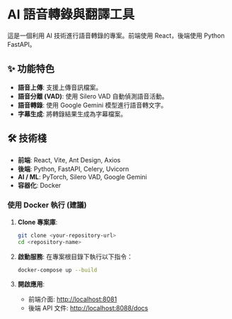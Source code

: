 # AI 語音轉錄與翻譯工具

這是一個利用 AI 技術進行語音轉錄的專案。前端使用 React，後端使用 Python FastAPI。

## ✨ 功能特色

- **語音上傳**: 支援上傳音訊檔案。
- **語音分離 (VAD)**: 使用 Silero VAD 自動偵測語音活動。
- **語音轉錄**: 使用 Google Gemini 模型進行語音轉文字。
- **字幕生成**: 將轉錄結果生成為字幕檔案。

## 🛠️ 技術棧

- **前端**: React, Vite, Ant Design, Axios
- **後端**: Python, FastAPI, Celery, Uvicorn
- **AI / ML**: PyTorch, Silero VAD, Google Gemini
- **容器化**: Docker


### 使用 Docker 執行 (建議)

1.  **Clone 專案庫**:
    ```bash
    git clone <your-repository-url>
    cd <repository-name>
    ```


3.  **啟動服務**:
    在專案根目錄下執行以下指令：
    ```bash
    docker-compose up --build
    ```

4.  **開啟應用**:
    - 前端介面: [http://localhost:8081](http://localhost:8081)
    - 後端 API 文件: [http://localhost:8088/docs](http://localhost:8088/docs)
